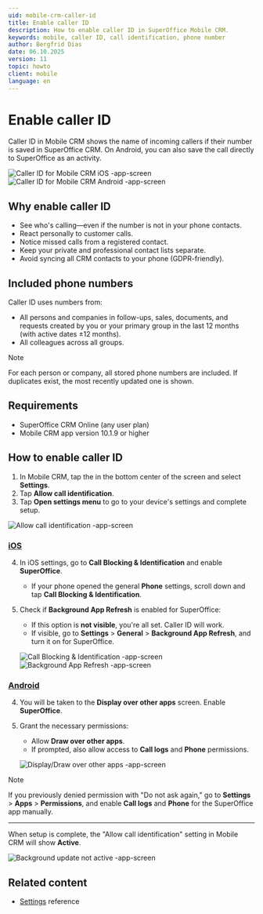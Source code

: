 ```yaml
---
uid: mobile-crm-caller-id
title: Enable caller ID
description: How to enable caller ID in SuperOffice Mobile CRM.
keywords: mobile, caller ID, call identification, phone number
author: Bergfrid Dias
date: 06.10.2025
version: 11
topic: howto
client: mobile
language: en
---
```


# Enable caller ID

Caller ID in Mobile CRM shows the name of incoming callers if their number is saved in SuperOffice CRM. On Android, you can also save the call directly to SuperOffice as an activity.

![Caller ID for Mobile CRM iOS -app-screen][img2]![Caller ID for Mobile CRM Android -app-screen][img3]

## Why enable caller ID

* See who's calling—even if the number is not in your phone contacts.
* React personally to customer calls.
* Notice missed calls from a registered contact.
* Keep your private and professional contact lists separate.
* Avoid syncing all CRM contacts to your phone (GDPR-friendly).

## Included phone numbers

Caller ID uses numbers from:

* All persons and companies in follow-ups, sales, documents, and requests created by you or your primary group in the last 12 months (with active dates ±12 months).
* All colleagues across all groups.

> [!NOTE]
> For each person or company, all stored phone numbers are included. If duplicates exist, the most recently updated one is shown.

## Requirements

* SuperOffice CRM Online (any user plan)
* Mobile CRM app version 10.1.9 or higher

## How to enable caller ID

1. In Mobile CRM, tap <i class="ph ph-list" aria-label="Main menu"></i> the in the bottom center of the screen and select **Settings**.
2. Tap **Allow call identification**.
3. Tap **Open settings menu** to go to your device's settings and complete setup.

![Allow call identification -app-screen][img4]

<!-- markdownlint-disable-file MD029 MD051 -->
### [iOS](#tab/ios)

4. In iOS settings, go to **Call Blocking & Identification** and enable **SuperOffice**.

    * If your phone opened the general **Phone** settings, scroll down and tap **Call Blocking & Identification**.

5. Check if **Background App Refresh** is enabled for SuperOffice:

    * If this option is **not visible**, you're all set. Caller ID will work.
    * If visible, go to **Settings** > **General** > **Background App Refresh**, and turn it on for SuperOffice.

    ![Call Blocking & Identification -app-screen][img5]![Background App Refresh -app-screen][img7]

### [Android](#tab/android)

4. You will be taken to the **Display over other apps** screen. Enable **SuperOffice**.

5. Grant the necessary permissions:
    * Allow **Draw over other apps**.
    * If prompted, also allow access to **Call logs** and **Phone** permissions.

    ![Display/Draw over other apps -app-screen][img8]

> [!NOTE]
> If you previously denied permission with "Do not ask again," go to **Settings** > **Apps** > **Permissions**, and enable **Call logs** and **Phone** for the SuperOffice app manually.

***

When setup is complete, the "Allow call identification" setting in Mobile CRM will show **Active**.

![Background update not active -app-screen][img6]

## Related content

* [Settings][1] reference

<!-- Referenced links -->
[1]: settings.md

<!-- Referenced images -->
[img2]: ../../../media/loc/en/mobile/caller-id-ios.png
[img3]: ../../../media/loc/en/mobile/caller-id-android.png
[img4]: ../../../media/loc/en/mobile/open-settings-menu.png
[img5]: ../../../media/loc/en/mobile/ios-call-blocking.png
[img6]: ../../../media/loc/en/mobile/allow-call-identification.png
[img7]: ../../../media/loc/en/mobile/background-app-refresh.png
[img8]: ../../../media/loc/en/mobile/android-call-id.png
